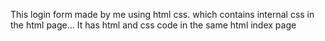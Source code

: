 This login form made by me using html css.
which contains internal css in the html page...
It has html and css code in the same html  index page
